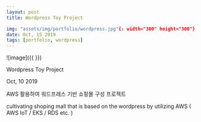 ```yaml
---
layout: post
title: Wordpress Toy Project  

img: "assets/img/portfolio/wordpress.jpg"{: width="300" height="300"}
date: Oct, 15 2019
tags: [portfolio, wordpress]
---
```


![image]({{ }})


Wordpress Toy Project  

 Oct, 10 2019

AWS 활용하여 워드프레스 기반 쇼핑몰 구성 프로젝트 

cultivating shoping mall that is based on the wordpress by utilizing AWS ( AWS IoT / EKS / RDS etc. )



